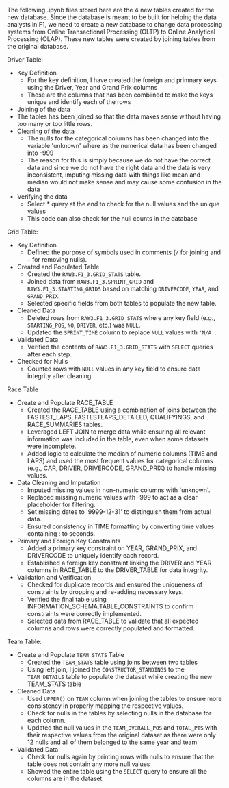 The following .ipynb files stored here are the 4 new tables created for the new database. Since the database is meant to be built for helping the data analysts in F1, we need to create a new database to change data processing systems from Online Transactional Processing (OLTP) to Online Analytical Processing (OLAP). These new tables were created by joining tables from the original database.

Driver Table:
- Key Definition
  - For the key definition, I have created the foreign and primnary keys using the Driver, Year and Grand Prix columns
  - These are the columns that has been combiined to make the keys unique and identify each of the rows
 - Joining of the data
  - The tables has been joined so that the data makes sense without having too many or too little rows.
- Cleaning of the data
  - The nulls for the categorical columns has been changed into the variable 'unknown' where as the numerical data has been changed into -999
  - The reason for this is simply because we do not have the correct data and since we do not have the right data and the data is very inconsistent, imputing missing data with things like mean and median would not make sense and may cause some confusion in the data
- Verifying the data
  - Select * query at the end to check for the null values and the unique values
  - This code can also check for the null counts in the database

Grid Table:
- Key Definition
  - Defined the purpose of symbols used in comments (`/` for joining and `-` for removing nulls).
- Created and Populated Table
  - Created the `RAW3.F1_3.GRID_STATS` table.  
  - Joined data from `RAW3.F1_3.SPRINT_GRID` and `RAW3.F1_3.STARTING_GRIDS` based on matching `DRIVERCODE`, `YEAR`, and `GRAND_PRIX`.  
  - Selected specific fields from both tables to populate the new table.
- Cleaned Data
  - Deleted rows from `RAW3.F1_3.GRID_STATS` where any key field (e.g., `STARTING_POS`, `NO`, `DRIVER`, etc.) was `NULL`.
  - Updated the `SPRINT_TIME` column to replace `NULL` values with `'N/A'`.
- Validated Data
  - Verified the contents of `RAW3.F1_3.GRID_STATS` with `SELECT` queries after each step.
- Checked for Nulls
  - Counted rows with `NULL` values in any key field to ensure data integrity after cleaning.

Race Table
- Create and Populate RACE_TABLE
  - Created the RACE_TABLE using a combination of joins between the FASTEST_LAPS, FASTESTLAPS_DETAILED, QUALIFYINGS, and RACE_SUMMARIES tables.
  - Leveraged LEFT JOIN to merge data while ensuring all relevant information was included in the table, even when some datasets were incomplete.
  - Added logic to calculate the median of numeric columns (TIME and LAPS) and used the most frequent values for categorical columns (e.g., CAR, DRIVER,                DRIVERCODE, GRAND_PRIX) to handle missing values.
- Data Cleaning and Imputation
  - Imputed missing values in non-numeric columns with 'unknown'.
  - Replaced missing numeric values with -999 to act as a clear placeholder for filtering.
  - Set missing dates to '9999-12-31' to distinguish them from actual data.
  - Ensured consistency in TIME formatting by converting time values containing : to seconds.
- Primary and Foreign Key Constraints
  - Added a primary key constraint on YEAR, GRAND_PRIX, and DRIVERCODE to uniquely identify each record.
  - Established a foreign key constraint linking the DRIVER and YEAR columns in RACE_TABLE to the DRIVER_TABLE for data integrity.
- Validation and Verification
  - Checked for duplicate records and ensured the uniqueness of constraints by dropping and re-adding necessary keys.
  - Verified the final table using INFORMATION_SCHEMA.TABLE_CONSTRAINTS to confirm constraints were correctly implemented.
  - Selected data from RACE_TABLE to validate that all expected columns and rows were correctly populated and formatted.

Team Table:
- Create and Populate `TEAM_STATS` Table
  - Created the `TEAM_STATS` table using joins between two tables
  - Using left join, I joined the `CONSTRUCTOR_STANDINGS` to the `TEAM_DETAILS` table to populate the dataset while creating the new TEAM_STATS table
- Cleaned Data
  - Used `UPPER()` on `TEAM` column when joining the tables to ensure more consistency in properly mapping the respective values.
  - Check for nulls in the tables by selecting nulls in the database for each column.
  - Updated the null values in the `TEAM_OVERALL_POS` and `TOTAL_PTS` with their respective values from the original dataset as there were only 12 nulls and all of them belonged to the same year and team
- Validated Data
  - Check for nulls again by printing rows with nulls to ensure that the table does not contain any more null values
  - Showed the entire table using the `SELECT` query to ensure all the  columns are in the dataset
